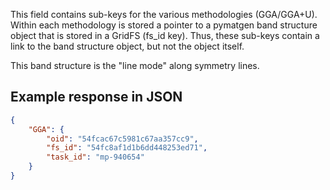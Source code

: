 This field contains sub-keys for the various methodologies (GGA/GGA+U). Within each methodology is stored a pointer to a pymatgen band structure object that is stored in a GridFS (fs_id key). Thus, these sub-keys contain a link to the band structure object, but not the object itself.

This band structure is the "line mode" along symmetry lines.







## Example response in JSON

```json
{
    "GGA": {
        "oid": "54fcac67c5981c67aa357cc9", 
        "fs_id": "54fc8af1d1b6dd448253ed71", 
        "task_id": "mp-940654"
    }
}
```


